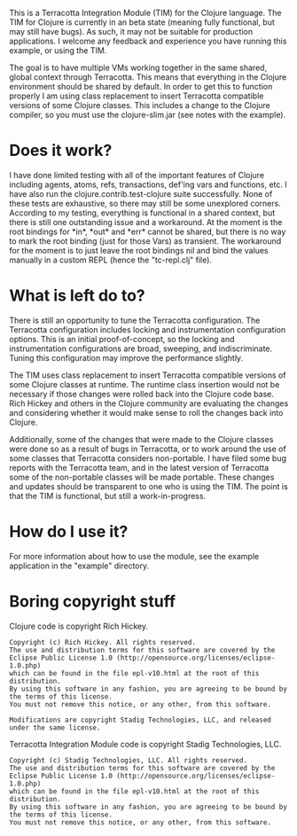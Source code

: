 This is a Terracotta Integration Module (TIM) for the Clojure language.  The TIM for Clojure is currently in an beta state (meaning fully functional, but may still have bugs). As such, it may not be suitable for production applications.  I welcome any feedback and experience you have running this example, or using the TIM.

The goal is to have multiple VMs working together in the same shared, global context through Terracotta.  This means that everything in the Clojure environment should be shared by default.  In order to get this to function properly I am using class replacement to insert Terracotta compatible versions of some Clojure classes.  This includes a change to the Clojure compiler, so you must use the clojure-slim.jar (see notes with the example).

Does it work?
=============
I have done limited testing with all of the important features of Clojure including agents, atoms, refs, transactions, def'ing vars and functions, etc.  I have also run the clojure.contrib.test-clojure suite successfully.  None of these tests are exhaustive, so there may still be some unexplored corners.  According to my testing, everything is functional in a shared context, but there is still one outstanding issue and a workaround. At the moment is the root bindings for \*in\*, \*out\* and \*err\* cannot be shared, but there is no way to mark the root binding (just for those Vars) as transient.  The workaround for the moment is to just leave the root bindings nil and bind the values manually in a custom REPL (hence the "tc-repl.clj" file).

What is left do to?
===================
There is still an opportunity to tune the Terracotta configuration.  The Terracotta configuration includes locking and instrumentation configuration options. This is an initial proof-of-concept, so the locking and instrumentation configurations are broad, sweeping, and indiscriminate.  Tuning this configuration may improve the performance slightly.

The TIM uses class replacement to insert Terracotta compatible versions of some Clojure classes at runtime. The runtime class insertion would not be necessary if those changes were rolled back into the Clojure code base.  Rich Hickey and others in the Clojure community are evaluating the changes and considering whether it would make sense to roll the changes back into Clojure.

Additionally, some of the changes that were made to the Clojure classes were done so as a result of bugs in Terracotta, or to work around the use of some classes that Terracotta considers non-portable.  I have filed some bug reports with the Terracotta team, and in the latest version of Terracotta some of the non-portable classes will be made portable.  These changes and updates should be transparent to one who is using the TIM.  The point is that the TIM is functional, but still a work-in-progress.

How do I use it?
================
For more information about how to use the module, see the example application in the "example" directory.

Boring copyright stuff
======================
Clojure code is copyright Rich Hickey.

    Copyright (c) Rich Hickey. All rights reserved.
    The use and distribution terms for this software are covered by the
    Eclipse Public License 1.0 (http://opensource.org/licenses/eclipse-1.0.php)
    which can be found in the file epl-v10.html at the root of this distribution.
    By using this software in any fashion, you are agreeing to be bound by
    the terms of this license.
    You must not remove this notice, or any other, from this software.

    Modifications are copyright Stadig Technologies, LLC, and released under the same license.

Terracotta Integration Module code is copyright Stadig Technologies, LLC.

    Copyright (c) Stadig Technologies, LLC. All rights reserved.
    The use and distribution terms for this software are covered by the
    Eclipse Public License 1.0 (http://opensource.org/licenses/eclipse-1.0.php)
    which can be found in the file epl-v10.html at the root of this distribution.
    By using this software in any fashion, you are agreeing to be bound by
    the terms of this license.
    You must not remove this notice, or any other, from this software.

